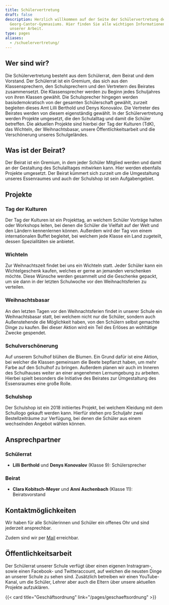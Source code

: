 ```yaml
---
title: Schülervertretung
draft: false
description: Herzlich willkommen auf der Seite der Schülervertretung des
  Georg-Cantor-Gymnasiums. Hier finden Sie alle wichtigen Informationen zu
  unserer Arbeit.
type: pages
aliases:
  - /schuelervertretung/
---
```

## Wer sind wir?

Die Schülervertretung besteht aus dem Schülerrat, dem Beirat und dem Vorstand. Der Schülerrat ist ein Gremium, das sich aus den Klassensprechern, den Schulsprechern und den Vertretern des Beirates zusammensetzt. Die Klassensprecher werden zu Beginn jedes Schuljahres von ihren Klassen gewählt. Die Schulsprecher hingegen werden basisdemokratisch von der gesamten Schülerschaft gewählt, zurzeit begleiten dieses Amt Lilli Berthold und Denys Konovalov.
Die Vertreter des Beirates werden von diesem eigenständig gewählt.
In der Schülervertretung werden Projekte umgesetzt, die den Schulalltag und damit die Schüler betreffen. Die aktuellen Projekte sind hierbei der Tag der Kulturen (TdK), das Wichteln, der Weihnachtsbasar, unsere Öffentlichkeitsarbeit und die Verschönerung unseres Schulgeländes.

## Was ist der Beirat?

Der Beirat ist ein Gremium, in dem jeder Schüler Mitglied werden und damit an der Gestaltung des Schulalltages mitwirken kann. Hier werden ebenfalls Projekte umgesetzt. Der Beirat kümmert sich zurzeit um die Umgestaltung unseres Essenraumes und auch der Schulshop ist sein Aufgabengebiet.

## Projekte

### Tag der Kulturen

Der Tag der Kulturen ist ein Projekttag, an welchem Schüler Vorträge halten oder Workshops leiten,
bei denen die Schüler die Vielfalt auf der Welt und den Ländern kennenlernen können.
Außerdem wird der Tag von einem internationalen Buffet begleitet, bei welchem
jede Klasse ein Land zugeteilt, dessen Spezialitäten sie anbietet.

### Wichteln

Zur Weihnachtszeit findet bei uns ein Wichteln statt. Jeder Schüler kann ein
Wichtelgeschenk kaufen, welches er gerne an jemanden verschenken möchte.
Diese Wünsche werden gesammelt und die Geschenke gepackt, um sie dann in der
letzten Schulwoche vor den Weihnachtsferien zu verteilen.

### Weihnachtsbasar

An den letzten Tagen vor den Weihnachtsferien findet in unserer Schule ein
Weihnachtsbasar statt, bei welchem nicht nur die Schüler, sondern auch
Außenstehende die Möglichkeit haben, von den Schülern selbst gemachte Dinge zu
kaufen. Bei dieser Aktion wird ein Teil des Erlöses an wohltätige Zwecke gespendet.

### Schulverschönerung

Auf unserem Schulhof blühen die Blumen. Ein Grund dafür ist eine Aktion, bei welcher die Klassen gemeinsam die Beete bepflanzt haben, um
mehr Farbe auf den Schulhof zu bringen. Außerdem planen wir auch im Inneren des
Schulhauses weiter an einer angenehmen Lernumgebung zu arbeiten.
Hierbei spielt besonders die Initiative des Beirates zur Umgestaltung des
Essensraumes eine große Rolle.

### Schulshop

Der Schulshop ist ein 2018 initiiertes Projekt, bei welchem Kleidung mit dem
Schullogo gekauft werden kann. Hierfür stehen pro Schuljahr zwei
Bestellzeiträume zur Verfügung, bei denen die Schüler aus einem wechselnden
Angebot wählen können.

## Ansprechpartner

### Schülerrat

- **Lilli Berthold** und **Denys Konovalov** (Klasse 9): Schülersprecher

### Beirat

- **Clara Kobitsch-Meyer** und **Anni Aschenbach** (Klasse 11): Beiratsvorstand

## Kontaktmöglichkeiten

Wir haben für alle Schülerinnen und Schüler ein offenes Ohr und sind jederzeit ansprechbar.

Zudem sind wir per [Mail](mailto:schuelerrat@cantor-gymnasium.de) erreichbar.

## Öffentlichkeitsarbeit

Der Schülerrat unserer Schule verfügt über einen eigenen Instragram-,
sowie einen Facebook- und Twitteraccount, auf welchen die neusten Dinge an
unserer Schule zu sehen sind. Zusätzlich betreiben wir einen YouTube-Kanal, um die
Schüler, Lehrer aber auch die Eltern über unsere aktuellen Projekte aufzuklären.

{{< card title="Geschäftsordnung" link="/pages/geschaeftsordnung" >}}
